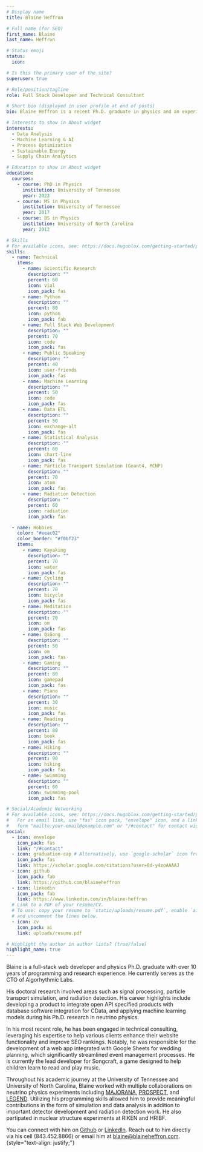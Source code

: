 ```yaml
---
# Display name
title: Blaine Heffron

# Full name (for SEO)
first_name: Blaine
last_name: Heffron

# Status emoji
status:
  icon:

# Is this the primary user of the site?
superuser: true

# Role/position/tagline
role: Full Stack Developer and Technical Consultant

# Short bio (displayed in user profile at end of posts)
bio: Blaine Heffron is a recent Ph.D. graduate in physics and an experienced full-stack web developer. His expertise lies in signal processing, particle transport simulation, machine learning, and radiation detection. He is passionate about sustainable energy and finding ways to utilize data to make processes more efficient. Blaine currently serves as CTO and lead developer for Songcraft. Connect with him on [Github](https://github.com/blaineheffron) or [LinkedIn](https://linkedin.com/in/blaine-heffron), or contact him directly at (843.452.8866) or blaine@blaineheffron.com.

# Interests to show in About widget
interests:
  - Data Analysis
  - Machine Learning & AI
  - Process Optimization
  - Sustainable Energy
  - Supply Chain Analytics

# Education to show in About widget
education:
  courses:
    - course: PhD in Physics
      institution: University of Tennessee
      year: 2023
    - course: MS in Physics
      institution: University of Tennessee
      year: 2017
    - course: BS in Physics
      institution: University of North Carolina
      year: 2012

# Skills
# For available icons, see: https://docs.hugoblox.com/getting-started/page-builder/#icons
skills:
  - name: Technical
    items:
      - name: Scientific Research
        description: ""
        percent: 60
        icon: vial
        icon_pack: fas
      - name: Python
        description: ""
        percent: 80
        icon: python
        icon_pack: fab
      - name: Full Stack Web Development
        description: ""
        percent: 70
        icon: code
        icon_pack: fas
      - name: Public Speaking
        description: ""
        percent: 40
        icon: user-friends
        icon_pack: fas
      - name: Machine Learning
        description: ""
        percent: 50
        icon: code
        icon_pack: fas
      - name: Data ETL
        description: ""
        percent: 50
        icon: exchange-alt
        icon_pack: fas
      - name: Statistical Analysis
        description: ""
        percent: 60
        icon: chart-line
        icon_pack: fas
      - name: Particle Transport Simulation (Geant4, MCNP)
        description: ""
        percent: 70
        icon: atom
        icon_pack: fas
      - name: Radiation Detection
        description: ""
        percent: 60
        icon: radiation
        icon_pack: fas

  - name: Hobbies
    color: "#eeac02"
    color_border: "#f0bf23"
    items:
      - name: Kayaking
        description: ""
        percent: 70
        icon: water
        icon_pack: fas
      - name: Cycling
        description: ""
        percent: 70
        icon: bicycle
        icon_pack: fas
      - name: Meditation
        description: ""
        percent: 70
        icon: om
        icon_pack: fas
      - name: QiGong
        description: ""
        percent: 50
        icon: om
        icon_pack: fas
      - name: Gaming
        description: ""
        percent: 80
        icon: gamepad
        icon_pack: fas
      - name: Piano
        description: ""
        percent: 30
        icon: music
        icon_pack: fas
      - name: Reading
        description: ""
        percent: 80
        icon: book
        icon_pack: fas
      - name: Hiking
        description: ""
        percent: 90
        icon: hiking
        icon_pack: fas
      - name: Swimming
        description: ""
        percent: 60
        icon: swimming-pool
        icon_pack: fas

# Social/Academic Networking
# For available icons, see: https://docs.hugoblox.com/getting-started/page-builder/#icons
#   For an email link, use "fas" icon pack, "envelope" icon, and a link in the
#   form "mailto:your-email@example.com" or "/#contact" for contact widget.
social:
  - icon: envelope
    icon_pack: fas
    link: "/#contact"
  - icon: graduation-cap # Alternatively, use `google-scholar` icon from `ai` icon pack
    icon_pack: fas
    link: https://scholar.google.com/citations?user=8d-y4zoAAAAJ
  - icon: github
    icon_pack: fab
    link: https://github.com/blaineheffron
  - icon: linkedin
    icon_pack: fab
    link: https://www.linkedin.com/in/blaine-heffron
  # Link to a PDF of your resume/CV.
  # To use: copy your resume to `static/uploads/resume.pdf`, enable `ai` icons in `params.yaml`,
  # and uncomment the lines below.
  - icon: cv
    icon_pack: ai
    link: uploads/resume.pdf

# Highlight the author in author lists? (true/false)
highlight_name: true
---
```


Blaine is a full-stack web developer and physics Ph.D. graduate with over 10 years of programming and research experience. He currently serves as the CTO of Algorhythmic Labs.

His doctoral research involved areas such as signal processing, particle transport simulation, and radiation detection. His career highlights include developing a product to integrate open API specified products with database software integration for CData, and applying machine learning models during his Ph.D. research in neutrino physics.

In his most recent role, he has been engaged in technical consulting, leveraging his expertise to help various clients enhance their website functionality and improve SEO rankings. Notably, he was responsible for the development of a web app integrated with Google Sheets for wedding planning, which significantly streamlined event management processes. He is currently the lead developer for Songcraft, a game designed to help children learn to read and play music.

Throughout his academic journey at the University of Tennessee and University of North Carolina, Blaine worked with multiple collaborations on neutrino physics experiments including [MAJORANA](https://www.npl.washington.edu/majorana/majorana-experiment), [PROSPECT](https://prospect.yale.edu/), and [LEGEND](https://legend-exp.org/). Utilizing his programming skills allowed him to provide meaningful contributions in the form of simulation and data analysis in addition to important detector development and radiation detection work. He also partipated in nuclear structure experiments at RIKEN and HRIBF.

You can connect with him on [Github](https://github.com/blaineheffron) or [LinkedIn](https://linkedin.com/in/blaine-heffron). Reach out to him directly via his cell (843.452.8866) or email him at blaine@blaineheffron.com.
{style="text-align: justify;"}
